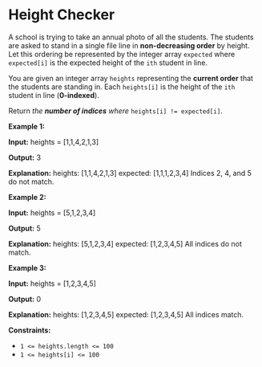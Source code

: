 # Height Checker

A school is trying to take an annual photo of all the students. The students are asked to stand in a single file line in **non-decreasing order** by height. Let this ordering be represented by the integer array `expected` where `expected[i]` is the expected height of the `ith` student in line.

You are given an integer array `heights` representing the **current order** that the students are standing in. Each `heights[i]` is the height of the `ith` student in line (**0-indexed**).

Return _the **number of indices** where_ `heights[i] != expected[i]`.

**Example 1:**

**Input:** heights = \[1,1,4,2,1,3\]

**Output:** 3

**Explanation:** 
heights:  \[1,1,4,2,1,3\]
expected: \[1,1,1,2,3,4\]
Indices 2, 4, and 5 do not match.

**Example 2:**

**Input:** heights = \[5,1,2,3,4\]

**Output:** 5

**Explanation:**
heights:  \[5,1,2,3,4\]
expected: \[1,2,3,4,5\]
All indices do not match.

**Example 3:**

**Input:** heights = \[1,2,3,4,5\]

**Output:** 0

**Explanation:**
heights:  \[1,2,3,4,5\]
expected: \[1,2,3,4,5\]
All indices match.

**Constraints:**

-   `1 <= heights.length <= 100`
-   `1 <= heights[i] <= 100`